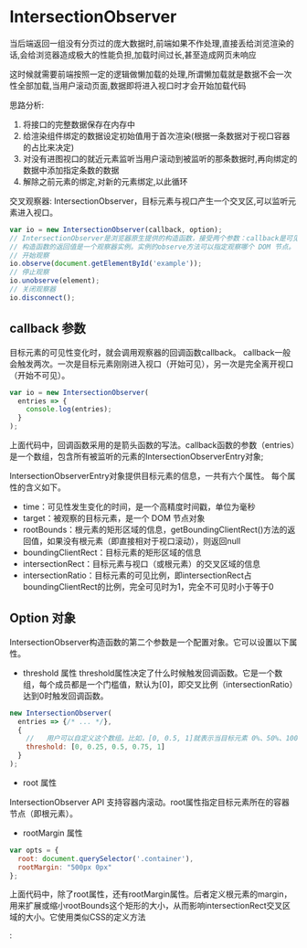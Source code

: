# IntersectionObserver

当后端返回一组没有分页过的庞大数据时,前端如果不作处理,直接丢给浏览渲染的话,会给浏览器造成极大的性能负担,加载时间过长,甚至造成网页未响应

这时候就需要前端按照一定的逻辑做懒加载的处理,所谓懒加载就是数据不会一次性全部加载,当用户滚动页面,数据即将进入视口时才会开始加载代码

思路分析:

1. 将接口的完整数据保存在内存中
2. 给渲染组件绑定的数据设定初始值用于首次渲染(根据一条数据对于视口容器的占比来决定)
3. 对没有进图视口的就近元素监听当用户滚动到被监听的那条数据时,再向绑定的数据中添加指定条数的数据
4. 解除之前元素的绑定,对新的元素绑定,以此循环

交叉观察器: IntersectionObserver，目标元素与视口产生一个交叉区,可以监听元素进入视口。

```js
var io = new IntersectionObserver(callback, option);
// IntersectionObserver是浏览器原生提供的构造函数，接受两个参数：callback是可见性变化时的回调函数，option是配置对象（该参数可选）。
// 构造函数的返回值是一个观察器实例。实例的observe方法可以指定观察哪个 DOM 节点。
// 开始观察
io.observe(document.getElementById('example'));
// 停止观察
io.unobserve(element);
// 关闭观察器
io.disconnect();
```  

## callback 参数

目标元素的可见性变化时，就会调用观察器的回调函数callback。
callback一般会触发两次。一次是目标元素刚刚进入视口（开始可见），另一次是完全离开视口（开始不可见）。

```js
var io = new IntersectionObserver(
  entries => {
    console.log(entries);
  }
);
```

上面代码中，回调函数采用的是箭头函数的写法。callback函数的参数（entries）是一个数组，包含所有被监听的元素的IntersectionObserverEntry对象;

IntersectionObserverEntry对象提供目标元素的信息，一共有六个属性。
每个属性的含义如下。

- time：可见性发生变化的时间，是一个高精度时间戳，单位为毫秒
- target：被观察的目标元素，是一个 DOM 节点对象
- rootBounds：根元素的矩形区域的信息，getBoundingClientRect()方法的返回值，如果没有根元素（即直接相对于视口滚动），则返回null
- boundingClientRect：目标元素的矩形区域的信息
- intersectionRect：目标元素与视口（或根元素）的交叉区域的信息
- intersectionRatio：目标元素的可见比例，即intersectionRect占boundingClientRect的比例，完全可见时为1，完全不可见时小于等于0

## Option 对象

IntersectionObserver构造函数的第二个参数是一个配置对象。它可以设置以下属性。

- threshold 属性
threshold属性决定了什么时候触发回调函数。它是一个数组，每个成员都是一个门槛值，默认为[0]，即交叉比例（intersectionRatio）达到0时触发回调函数。

```js
new IntersectionObserver(
  entries => {/* ... */}, 
  {
    //   用户可以自定义这个数组。比如，[0, 0.5, 1]就表示当目标元素 0%、50%、100% 可见时，会触发回调函数。
    threshold: [0, 0.25, 0.5, 0.75, 1]
  }
);
```

- root 属性

IntersectionObserver API 支持容器内滚动。root属性指定目标元素所在的容器节点（即根元素）。

- rootMargin 属性

```js
var opts = {
  root: document.querySelector('.container'),
  rootMargin: "500px 0px"
};
```

上面代码中，除了root属性，还有rootMargin属性。后者定义根元素的margin，用来扩展或缩小rootBounds这个矩形的大小，从而影响intersectionRect交叉区域的大小。它使用类似CSS的定义方法

:
